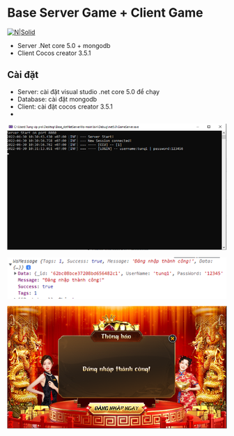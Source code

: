 <h1 class="code-line" data-line-start=0 data-line-end=1 ><a id="Base_Server_Game__Client_Game_0"></a>Base Server Game + Client Game</h1>
<p class="has-line-data" data-line-start="3" data-line-end="4"><a href="https://github.com/quozd/awesome-dotnet"><img src="https://camo.githubusercontent.com/abb97269de2982c379cbc128bba93ba724d8822bfbe082737772bd4feb59cb54/68747470733a2f2f63646e2e7261776769742e636f6d2f73696e647265736f726875732f617765736f6d652f643733303566333864323966656437386661383536353265336136336531353464643865383832392f6d656469612f62616467652e737667" alt="N|Solid"></a></p>
<ul>
<li class="has-line-data" data-line-start="5" data-line-end="6">Server .Net core 5.0 + mongodb</li>
<li class="has-line-data" data-line-start="6" data-line-end="8">Client Cocos creator 3.5.1</li>
</ul>
<h2 class="code-line" data-line-start=8 data-line-end=9 ><a id="Ci_t_8"></a>Cài đặt</h2>
<ul>
<li class="has-line-data" data-line-start="10" data-line-end="11">Server: cài đặt visual studio .net core 5.0 để chạy</li>
<li class="has-line-data" data-line-start="11" data-line-end="12">Database: cài đặt mongodb</li>
<li class="has-line-data" data-line-start="12" data-line-end="13">Client: cài đặt cocos creator 3.5.1</li>
<li class="has-line-data" data-line-start="13" data-line-end="14"></li>
</ul>
<p class="has-line-data" data-line-start="14" data-line-end="15"><img src="https://raw.githubusercontent.com/tungvl99ql/NetCoreServer-CocosClient/main/serverdemo.png" alt="N|Solid"></p>
<p class="has-line-data" data-line-start="16" data-line-end="17"><img src="https://raw.githubusercontent.com/tungvl99ql/NetCoreServer-CocosClient/main/datademo.png" alt="N|Solid"></p>
<p class="has-line-data" data-line-start="18" data-line-end="19"><img src="https://raw.githubusercontent.com/tungvl99ql/NetCoreServer-CocosClient/main/logindemo.png" alt="N|Solid"></p>